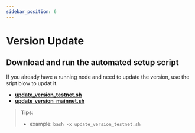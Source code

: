 ```yaml
---
sidebar_position: 6
---
```


# Version Update


## Download and run the automated setup script

If you already have a running node and need to update the version, use the sript blow to updat it.
 
- [**update_version_testnet.sh**](./update_version_testnet.sh)
- [**update_version_mainnet.sh**](./update_version_mainnet.sh)

> **Tips**:
> * example: `bash -x update_version_testnet.sh`